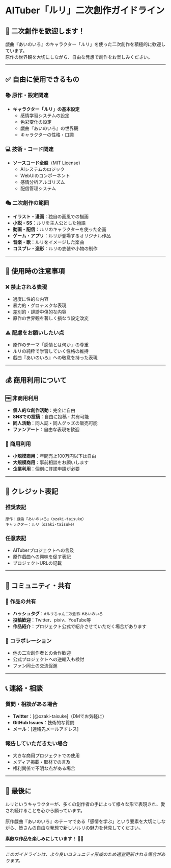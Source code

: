 # AITuber「ルリ」二次創作ガイドライン

## 🎨 二次創作を歓迎します！

戯曲『あいのいろ』のキャラクター「ルリ」を使った二次創作を積極的に歓迎しています。  
原作の世界観を大切にしながら、自由な発想で創作をお楽しみください。

---

## ✅ 自由に使用できるもの

### 📚 原作・設定関連
- **キャラクター「ルリ」の基本設定**
  - 感情学習システムの設定
  - 色彩変化の設定
  - 戯曲『あいのいろ』の世界観
  - キャラクターの性格・口調

### 💻 技術・コード関連
- **ソースコード全般**（MIT License）
  - AIシステムのロジック
  - WebUIのコンポーネント
  - 感情分析アルゴリズム
  - 配信管理システム

### 🎭 二次創作の範囲
- **イラスト・漫画**：独自の画風での描画
- **小説・SS**：ルリを主人公とした物語
- **動画・配信**：ルリのキャラクターを使った企画
- **ゲーム・アプリ**：ルリが登場するオリジナル作品
- **音楽・歌**：ルリをイメージした楽曲
- **コスプレ・造形**：ルリの衣装や小物の制作

---

## 🚫 使用時の注意事項

### ❌ 禁止される表現
- 過度に性的な内容
- 暴力的・グロテスクな表現
- 差別的・誹謗中傷的な内容
- 原作の世界観を著しく損なう設定改変

### ⚠️ 配慮をお願いしたい点
- 原作のテーマ「感情とは何か」の尊重
- ルリの純粋で学習していく性格の維持
- 戯曲『あいのいろ』への敬意を持った表現

---

## 💰 商用利用について

### 🆓 非商用利用
- **個人的な創作活動**：完全に自由
- **SNSでの投稿**：自由に投稿・共有可能
- **同人活動**：同人誌・同人グッズの販売可能
- **ファンアート**：自由な表現を歓迎

### 💼 商用利用
- **小規模商用**：年間売上100万円以下は自由
- **大規模商用**：事前相談をお願いします
- **企業利用**：個別に許諾申請が必要

---

## 📝 クレジット表記

### 推奨表記
```
原作：戯曲『あいのいろ』（ozaki-taisuke）
キャラクター：ルリ（ozaki-taisuke）
```

### 任意表記
- AITuberプロジェクトへの言及
- 原作戯曲への興味を促す表記
- プロジェクトURLの記載

---

## 🤝 コミュニティ・共有

### 📢 作品の共有
- **ハッシュタグ**：`#ルリちゃん二次創作` `#あいのいろ`
- **投稿歓迎**：Twitter、pixiv、YouTube等
- **作品紹介**：プロジェクト公式で紹介させていただく場合があります

### 🎉 コラボレーション
- 他の二次創作者との合作歓迎
- 公式プロジェクトへの逆輸入も検討
- ファン同士の交流促進

---

## 📞 連絡・相談

### 質問・相談がある場合
- **Twitter**：[@ozaki-taisuke]（DMでお気軽に）
- **GitHub Issues**：技術的な質問
- **メール**：[連絡先メールアドレス]

### 報告していただきたい場合
- 大きな商用プロジェクトでの使用
- メディア掲載・取材での言及
- 権利関係で不明な点がある場合

---

## 🌟 最後に

ルリというキャラクターが、多くの創作者の手によって様々な形で表現され、愛され続けることを心から願っています。

原作戯曲『あいのいろ』のテーマである「感情を学ぶ」という要素を大切にしながら、皆さんの自由な発想で新しいルリの魅力を発見してください。

**素敵な作品を楽しみにしています！** 🎨✨

---

*このガイドラインは、より良いコミュニティ形成のため適宜更新される場合があります。*